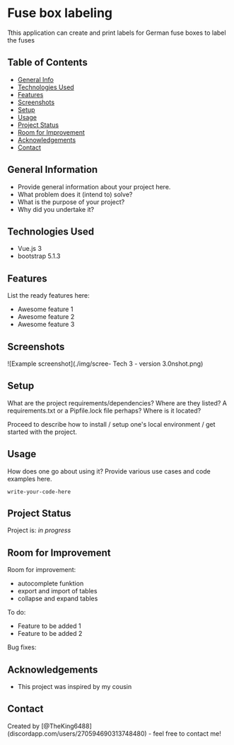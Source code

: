 # Fuse box labeling
Tthis application can create and print labels for German fuse boxes to label the fuses


## Table of Contents
* [General Info](#general-information)
* [Technologies Used](#technologies-used)
* [Features](#features)
* [Screenshots](#screenshots)
* [Setup](#setup)
* [Usage](#usage)
* [Project Status](#project-status)
* [Room for Improvement](#room-for-improvement)
* [Acknowledgements](#acknowledgements)
* [Contact](#contact)
<!-- * [License](#license) -->


## General Information
- Provide general information about your project here.
- What problem does it (intend to) solve?
- What is the purpose of your project?
- Why did you undertake it?
<!-- You don't have to answer all the questions - just the ones relevant to your project. -->


## Technologies Used
- Vue.js 3
- bootstrap 5.1.3


## Features
List the ready features here:
- Awesome feature 1
- Awesome feature 2
- Awesome feature 3


## Screenshots
![Example screenshot](./img/scree- Tech 3 - version 3.0nshot.png)
<!-- If you have screenshots you'd like to share, include them here. -->


## Setup
What are the project requirements/dependencies? Where are they listed? A requirements.txt or a Pipfile.lock file perhaps? Where is it located?

Proceed to describe how to install / setup one's local environment / get started with the project.


## Usage
How does one go about using it?
Provide various use cases and code examples here.

`write-your-code-here`


## Project Status
Project is: _in progress_


## Room for Improvement
Room for improvement:
- autocomplete funktion
- export and import of tables
- collapse and expand tables

To do:
- Feature to be added 1
- Feature to be added 2

Bug fixes:


## Acknowledgements
- This project was inspired by my cousin


## Contact
Created by [@TheKing6488] (discordapp.com/users/270594690313748480) - feel free to contact me!


<!-- Optional -->
<!-- ## License -->
<!-- This project is open source and available under the [... License](). -->

<!-- You don't have to include all sections - just the one's relevant to your project -->

